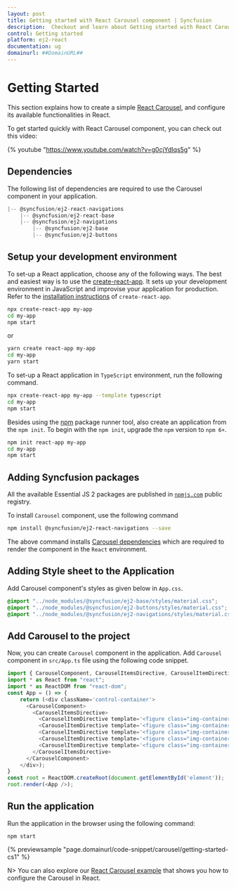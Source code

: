 ```yaml
---
layout: post
title: Getting started with React Carousel component | Syncfusion
description:  Checkout and learn about Getting started with React Carousel component of Syncfusion Essential JS 2 and more details.
control: Getting started 
platform: ej2-react
documentation: ug
domainurl: ##DomainURL##
---
```


# Getting Started

This section explains how to create a simple [React Carousel](https://www.syncfusion.com/react-ui-components/react-carousel), and configure its available functionalities in React.

To get started quickly with React Carousel component, you can check out this video:

{% youtube "https://www.youtube.com/watch?v=g0cjYdIqs5g" %}

## Dependencies

The following list of dependencies are required to use the Carousel component in your application.

```javascript
|-- @syncfusion/ej2-react-navigations
    |-- @syncfusion/ej2-react-base
    |-- @syncfusion/ej2-navigations
        |-- @syncfusion/ej2-base
        |-- @syncfusion/ej2-buttons
```

## Setup your development environment

To set-up a React application, choose any of the following ways. The best and easiest way is to use the [create-react-app](https://github.com/facebook/create-react-app). It sets up your development environment in JavaScript and improvise your application for production. Refer to the [installation instructions](https://github.com/facebook/create-react-app#creating-an-app) of `create-react-app`.

```bash
npx create-react-app my-app
cd my-app
npm start
```

or

```bash
yarn create react-app my-app
cd my-app
yarn start
```

To set-up a React application in `TypeScript` environment, run the following command.

```bash
npx create-react-app my-app --template typescript
cd my-app
npm start
```

Besides using the [npm](https://medium.com/@maybekatz/introducing-npx-an-npm-package-runner-55f7d4bd282b) package runner tool, also create an application from the `npm init`. To begin with the `npm init`, upgrade the `npm` version to `npm 6+`.

```bash
npm init react-app my-app
cd my-app
npm start
```





## Adding Syncfusion packages

All the available Essential JS 2 packages are published in [`npmjs.com`](https://www.npmjs.com/~syncfusionorg) public registry.

To install `Carousel` component, use the following command

```bash
npm install @syncfusion/ej2-react-navigations --save
```

The above command installs [Carousel dependencies](./getting-started#dependencies)
which are required to render the component in the `React` environment.

## Adding Style sheet to the Application

Add Carousel component's styles as given below in `App.css`.

```css
@import "../node_modules/@syncfusion/ej2-base/styles/material.css";
@import "../node_modules/@syncfusion/ej2-buttons/styles/material.css";
@import "../node_modules/@syncfusion/ej2-navigations/styles/material.css";
```

## Add Carousel to the project

Now, you can create `Carousel` component in the application. Add `Carousel` component in `src/App.ts` file using the following code snippet.



```ts
import { CarouselComponent, CarouselItemsDirective, CarouselItemDirective } from "@syncfusion/ej2-react-navigations";
import * as React from "react";
import * as ReactDOM from "react-dom";
const App = () => {
    return (<div className='control-container'>
      <CarouselComponent>
        <CarouselItemsDirective>
          <CarouselItemDirective template='<figure class="img-container"><img src="https://ej2.syncfusion.com/products/images/carousel/cardinal.png" alt="cardinal" style="height:100%;width:100%;" /><figcaption class="img-caption">Cardinal</figcaption></figure>'/>
          <CarouselItemDirective template='<figure class="img-container"><img src="https://ej2.syncfusion.com/products/images/carousel/hunei.png" alt="kingfisher" style="height:100%;width:100%;" /><figcaption class="img-caption">Kingfisher</figcaption></figure>'/>
          <CarouselItemDirective template='<figure class="img-container"><img src="https://ej2.syncfusion.com/products/images/carousel/costa-rica.png" alt="keel-billed-toucan" style="height:100%;width:100%;" /><figcaption class="img-caption">Keel-billed-toucan</figcaption></figure>'/>
          <CarouselItemDirective template='<figure class="img-container"><img src="https://ej2.syncfusion.com/products/images/carousel/kaohsiung.png" alt="yellow-warbler" style="height:100%;width:100%;" /><figcaption class="img-caption">Yellow-warbler</figcaption></figure>'/>
          <CarouselItemDirective template='<figure class="img-container"><img src="https://ej2.syncfusion.com/products/images/carousel/bee-eater.png" alt="bee-eater" style="height:100%;width:100%;" /><figcaption class="img-caption">Bee-eater</figcaption></figure>'/>
        </CarouselItemsDirective>
      </CarouselComponent>
    </div>);
}
const root = ReactDOM.createRoot(document.getElementById('element'));
root.render(<App />);
```

## Run the application

Run the application in the browser using the following command:

```
npm start
```

 {% previewsample "page.domainurl/code-snippet/carousel/getting-started-cs1" %}

N> You can also explore our [React Carousel example](https://ej2.syncfusion.com/react/demos/#/fabric/carousel/default) that shows you how to configure the Carousel in React.